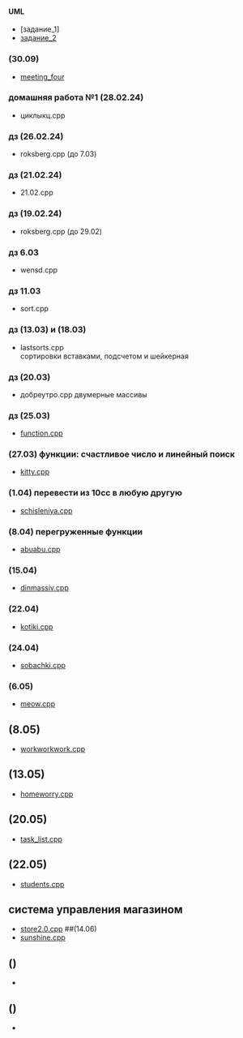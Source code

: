 #### UML
- [задание_1]
- [задание_2](https://github.com/melfdebt/homeworke/blob/main/задание_2.drawio)



### (30.09)
- [meeting_four](https://github.com/melfdebt/homeworke/tree/main/meeting_four)
### домашняя работа №1 (28.02.24)
- циклыкц.cpp
### дз (26.02.24)
- roksberg.cpp (до 7.03)
### дз (21.02.24)
- 21.02.cpp
### дз (19.02.24)
- roksberg.cpp (до 29.02)
### дз 6.03 
- wensd.cpp
### дз 11.03
- sort.cpp
### дз (13.03) и (18.03)
- lastsorts.cpp  
сортировки вставками, подсчетом и шейкерная
### дз (20.03)
- добреутро.cpp
двумерные массивы
### дз (25.03) 
- [function.cpp](https://github.com/kasirait/homeworke/blob/main/functions.cpp)
### (27.03) функции: счастливое число и линейный поиск
- [kitty.cpp](https://github.com/kasirait/homeworke/blob/main/kitty.cpp) 
### (1.04) перевести из 10сс в любую другую
- [schisleniya.cpp](https://github.com/kasirait/homeworke/blob/main/schisleniya.cpp)
### (8.04) перегруженные функции
- [abuabu.cpp](https://github.com/kasirait/homeworke/blob/main/abuabu.cpp)
### (15.04)
- [dinmassiv.cpp](https://github.com/kasirait/homeworke/blob/main/dinmassiv.cpp)
### (22.04)
- [kotiki.cpp](https://github.com/kasirait/homeworke/blob/main/kotiki.cpp)
### (24.04)
- [sobachki.cpp](https://github.com/kasirait/homeworke/blob/main/sobachki.cpp)
### (6.05)
- [meow.cpp](https://github.com/melfdebt/homeworke/blob/main/meow.cpp)
## (8.05)
- [workworkwork.cpp](https://github.com/melfdebt/homeworke/blob/main/workworkwork.cpp)
## (13.05)
- [homeworry.cpp](https://github.com/melfdebt/homeworke/blob/main/homeworry.cpp)
## (20.05)
- [task_list.cpp](https://github.com/melfdebt/homeworke/blob/main/task_list.cpp)
## (22.05)
- [students.cpp](https://github.com/melfdebt/homeworke/blob/main/students.cpp)
## система управления магазином
- [store2.0.cpp](https://github.com/melfdebt/homeworke/blob/main/store2.0.cpp)
##(14.06)
- [sunshine.cpp](https://github.com/melfdebt/homeworke/blob/main/sunshine.cpp)
## ()
- []()
## ()
- []()
